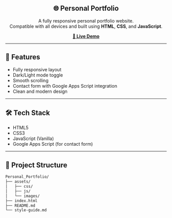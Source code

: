 <div align="center">

  <h2 align="center">🌐 Personal Portfolio</h2>

  <p>
    A fully responsive personal portfolio website.<br />
    Compatible with all devices and built using <strong>HTML</strong>, <strong>CSS</strong>, and <strong>JavaScript</strong>.
  </p>

  <a href="https://avadhut4244.github.io/Personal_Portfolio/" target="_blank">
    <strong>🔗 Live Demo</strong>
  </a>

</div>

---

## 📌 Features

- Fully responsive layout
- Dark/Light mode toggle
- Smooth scrolling
- Contact form with Google Apps Script integration
- Clean and modern design

---

## 🛠 Tech Stack

- HTML5
- CSS3
- JavaScript (Vanilla)
- Google Apps Script (for contact form)

---

## 📁 Project Structure

```bash
Personal_Portfolio/
├── assets/
│   ├── css/
│   ├── js/
│   └── images/
├── index.html
├── README.md
└── style-guide.md
